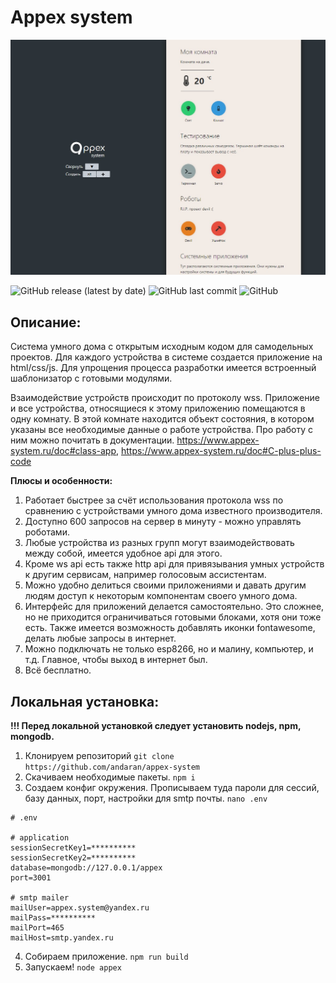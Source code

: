 # Appex system

![Иллюстрация к проекту](https://github.com/andaran/appex-system/raw/master/demo/Screenshot.jpg)

<img alt="GitHub release (latest by date)" src="https://img.shields.io/github/v/release/andaran/appex-system">
<img alt="GitHub last commit" src="https://img.shields.io/github/last-commit/andaran/appex-system">
<img alt="GitHub" src="https://img.shields.io/github/license/andaran/appex-system">

## Описание:

Система умного дома с открытым исходным кодом для самодельных проектов. 
Для каждого устройства в системе создается приложение на html/css/js.
Для упрощения процесса разработки имеется встроенный шаблонизатор с готовыми
модулями. 

Взаимодействие устройств происходит по протоколу wss. Приложение и все устройства, относящиеся к этому
приложению помещаются в одну комнату. В этой комнате находится объект состояния, в котором указаны все 
необходимые данные о работе устройства. Про работу с ним можно почитать в документации. 
https://www.appex-system.ru/doc#class-app, https://www.appex-system.ru/doc#C-plus-plus-code

<strong> Плюсы и особенности: </strong>

1. Работает быстрее за счёт использования протокола wss по сравнению 
   с устройствами умного дома известного производителя.
2. Доступно 600 запросов на сервер в минуту - можно управлять роботами.
3. Любые устройства из разных групп могут взаимодействовать между собой, имеется удобное api для этого.
4. Кроме ws api есть также http api для привязывания умных устройств к другим сервисам, например голосовым
   ассистентам.
5. Можно удобно делиться своими приложениями и давать другим людям доступ к некоторым компонентам 
   своего умного дома.
6. Интерфейс для приложений делается самостоятельно. Это сложнее, но не приходится ограничиваться
   готовыми блоками, хотя они тоже есть. Также имеется возможность добавлять иконки fontawesome, 
   делать любые запросы в интернет. 
7. Можно подключать не только esp8266, но и малину, компьютер, и т.д. Главное, чтобы выход в интернет был. 
8. Всё бесплатно.


## Локальная установка:

<strong>!!! Перед локальной установкой следует установить nodejs, npm, mongodb.</strong>

1. Клонируем репозиторий `git clone https://github.com/andaran/appex-system`
2. Скачиваем необходимые пакеты. `npm i`
3. Создаем конфиг окружения. Прописываем туда пароли для сессий, базу данных, порт, настройки для smtp почты. `nano .env`
```
# .env

# application
sessionSecretKey1=**********
sessionSecretKey2=**********
database=mongodb://127.0.0.1/appex
port=3001

# smtp mailer
mailUser=appex.system@yandex.ru
mailPass=**********
mailPort=465
mailHost=smtp.yandex.ru

```
4. Собираем приложение. `npm run build`
5. Запускаем! `node appex`
